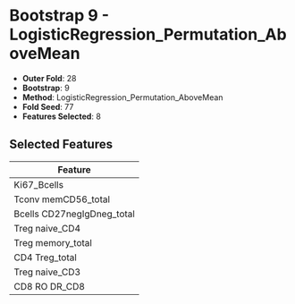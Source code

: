# Bootstrap 9 - LogisticRegression_Permutation_AboveMean

- **Outer Fold**: 28
- **Bootstrap**: 9
- **Method**: LogisticRegression_Permutation_AboveMean
- **Fold Seed**: 77
- **Features Selected**: 8

## Selected Features

| Feature |
|---------|
| Ki67_Bcells |
| Tconv memCD56_total |
| Bcells CD27negIgDneg_total |
| Treg naive_CD4 |
| Treg memory_total |
| CD4 Treg_total |
| Treg naive_CD3 |
| CD8 RO DR_CD8 |

